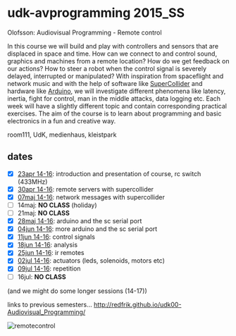 udk-avprogramming 2015_SS
=========================

Olofsson: Audiovisual Programming - Remote control

In this course we will build and play with controllers and sensors that are displaced in space and time. How can we connect to and control sound, graphics and machines from a remote location? How do we get feedback on our actions? How to steer a robot when the control signal is severely delayed, interrupted or manipulated? With inspiration from spaceflight and network music and with the help of software like [SuperCollider](http://supercollider.github.io) and hardware like [Arduino](http://www.arduino.cc), we will investigate different phenomena like latency, inertia, fight for control, man in the middle attacks, data logging etc. Each week will have a slightly different topic and contain corresponding practical exercises. The aim of the course is to learn about programming and basic electronics in a fun and creative way.

room111, UdK, medienhaus, kleistpark

dates
-----
- [x] [23apr 14-16](https://github.com/redFrik/udk13-Remote_control/tree/master/udk150423): introduction and presentation of course, rc switch (433MHz)
- [x] [30apr 14-16](https://github.com/redFrik/udk13-Remote_control/tree/master/udk150430): remote servers with supercollider
- [x] [07maj 14-16](https://github.com/redFrik/udk13-Remote_control/tree/master/udk150507): network messages with supercollider
- [ ] 14maj: **NO CLASS** (holiday)
- [ ] 21maj: **NO CLASS**
- [x] [28maj 14-16](https://github.com/redFrik/udk13-Remote_control/tree/master/udk150528): arduino and the sc serial port
- [x] [04jun 14-16](https://github.com/redFrik/udk13-Remote_control/tree/master/udk150604): more arduino and the sc serial port
- [x] [11jun 14-16](https://github.com/redFrik/udk13-Remote_control/tree/master/udk150611): control signals
- [x] [18jun 14-16](https://github.com/redFrik/udk13-Remote_control/tree/master/udk150618): analysis
- [x] [25jun 14-16](https://github.com/redFrik/udk13-Remote_control/tree/master/udk150625): ir remotes
- [x] [02jul 14-16](https://github.com/redFrik/udk13-Remote_control/tree/master/udk150702): actuators (leds, solenoids, motors etc)
- [x] [09jul 14-16](https://github.com/redFrik/udk13-Remote_control/tree/master/udk150709): repetition
- [ ] 16jul: **NO CLASS**

(and we might do some longer sessions (14-17))

links to previous semesters... <http://redfrik.github.io/udk00-Audiovisual_Programming/>

![remotecontrol](remotecontrol.jpg?raw=true "remotecontrol")
